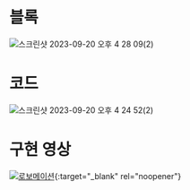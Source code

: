 # 블록  
![스크린샷 2023-09-20 오후 4 28 09(2)](https://github.com/RoboidStudioLAB/Hamster-S/assets/145521931/e2c34b25-97dc-44f0-9748-2730cfc89b2e)

# 코드  
![스크린샷 2023-09-20 오후 4 24 52(2)](https://github.com/RoboidStudioLAB/Hamster-S/assets/145521931/ef31655a-95df-4d3b-8158-7f00a6d1f6f7)

# 구현 영상  
[![로보메이션](https://img.youtube.com/vi/89ZDSr-cQtE/0.jpg)](https://youtu.be/89ZDSr-cQtE?t=0s){:target="_blank" rel="noopener"}
